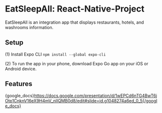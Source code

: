 # EatSleepAll: React-Native-Project

EatSleepAll is an integration app that displays restaurants, hotels, and washrooms information.


## Setup
(1) Install Expo CLI  `npm install --global expo-cli`

(2) To run the app in your phone, download Expo Go app on your iOS or Android device.


## Features
{google_docs}https://docs.google.com/presentation/d/1wEPCd6nTG4BwT6jOtp1CnknV16eX9H4mV_nlIQMB0d8/edit#slide=id.g1048274a6ed_0_5{/google_docs}
